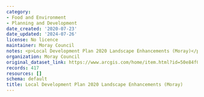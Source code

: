 ```yaml
---
category:
- Food and Environment
- Planning and Development
date_created: '2020-07-23'
date_updated: '2024-07-26'
license: No licence
maintainer: Moray Council
notes: <p>Local Development Plan 2020 Landscape Enhancements (Moray)</p>
organization: Moray Council
original_dataset_link: https://www.arcgis.com/home/item.html?id=50e84f0b10d84095a47a267c921fdd6c
records: 417
resources: []
schema: default
title: Local Development Plan 2020 Landscape Enhancements (Moray)
---
```

